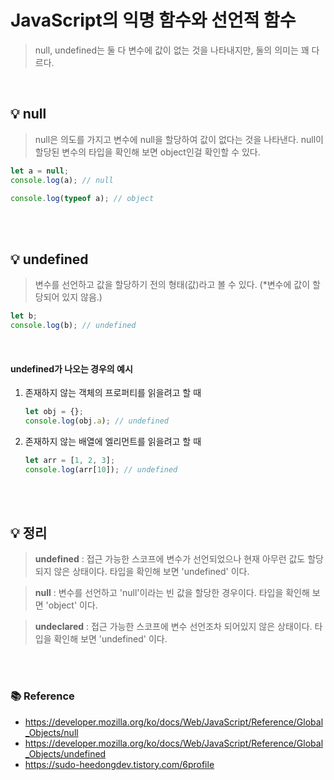 # JavaScript의 익명 함수와 선언적 함수

> null, undefined는 둘 다 변수에 값이 없는 것을 나타내지만, 둘의 의미는 꽤 다르다.

<br>

## 💡 null

> null은 의도를 가지고 변수에 null을 할당하여 값이 없다는 것을 나타낸다. null이 할당된 변수의 타입을 확인해 보면 object인걸 확인할 수 있다.

```jsx
let a = null;
console.log(a); // null

console.log(typeof a); // object
```

<br>
<br>

## 💡 undefined

> 변수를 선언하고 값을 할당하기 전의 형태(값)라고 볼 수 있다. (\*변수에 값이 할당되어 있지 않음.)

```jsx
let b;
console.log(b); // undefined
```

<br>

#### undefined가 나오는 경우의 예시

1. 존재하지 않는 객체의 프로퍼티를 읽을려고 할 때

   ```jsx
   let obj = {};
   console.log(obj.a); // undefined
   ```

2. 존재하지 않는 배열에 엘리먼트를 읽을려고 할 때

   ```jsx
   let arr = [1, 2, 3];
   console.log(arr[10]); // undefined
   ```

<br>
<br>

## 💡 정리

> **undefined** : 접근 가능한 스코프에 변수가 선언되었으나 현재 아무런 값도 할당되지 않은 상태이다. 타입을 확인해 보면 'undefined' 이다.

> **null** : 변수를 선언하고 'null'이라는 빈 값을 할당한 경우이다. 타입을 확인해 보면 'object' 이다.

> **undeclared** : 접근 가능한 스코프에 변수 선언조차 되어있지 않은 상태이다. 타입을 확인해 보면 'undefined' 이다.

<br>
<br>

### 📚 Reference

- https://developer.mozilla.org/ko/docs/Web/JavaScript/Reference/Global_Objects/null
- https://developer.mozilla.org/ko/docs/Web/JavaScript/Reference/Global_Objects/undefined
- https://sudo-heedongdev.tistory.com/6profile
